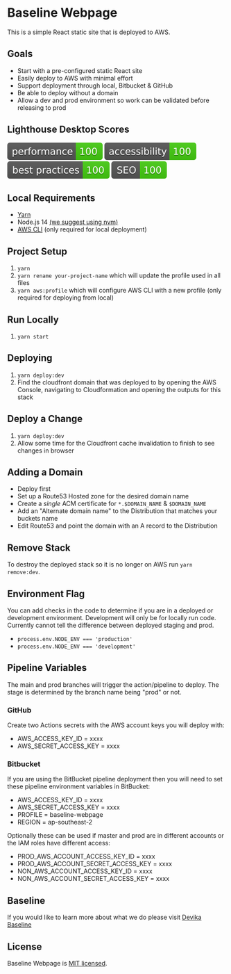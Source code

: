 # Baseline Webpage

This is a simple React static site that is deployed to AWS.

## Goals

* Start with a pre-configured static React site
* Easily deploy to AWS with minimal effort
* Support deployment through local, Bitbucket & GitHub
* Be able to deploy without a domain
* Allow a dev and prod environment so work can be validated before releasing to prod

## Lighthouse Desktop Scores

![Lighthouse Performance](./assets/performance-100-brightgreen.svg)
![Lighthouse Accessibility](./assets/accessibility-100-brightgreen.svg)
![Lighthouse Best Practices](./assets/best-practices-100-brightgreen.svg)
![Lighthouse SEO](./assets/SEO-100-brightgreen.svg)

## Local Requirements

* [Yarn](https://classic.yarnpkg.com/en/docs/install)
* Node.js 14 [(we suggest using nvm)](https://github.com/nvm-sh/nvm#install--update-script) 
* [AWS CLI](https://docs.aws.amazon.com/cli/latest/userguide/getting-started-install.html) (only required for local deployment)
## Project Setup

1. `yarn`
2. `yarn rename your-project-name` which will update the profile used in all files
3. `yarn aws:profile` which will configure AWS CLI with a new profile (only required for deploying from local)

## Run Locally

1. `yarn start`

## Deploying

1. `yarn deploy:dev`
2. Find the cloudfront domain that was deployed to by opening the AWS Console, navigating to Cloudformation and opening the outputs for this stack

## Deploy a Change

1. `yarn deploy:dev`
2. Allow some time for the Cloudfront cache invalidation to finish to see changes in browser

## Adding a Domain

* Deploy first
* Set up a Route53 Hosted zone for the desired domain name
* Create a *single* ACM certificate for `*.$DOMAIN_NAME` & `$DOMAIN_NAME` 
* Add an "Alternate domain name" to the Distribution that matches your buckets name
* Edit Route53 and point the domain with an A record to the Distribution

## Remove Stack
To destroy the deployed stack so it is no longer on AWS run `yarn remove:dev`.

## Environment Flag
You can add checks in the code to determine if you are in a deployed or development environment. Development will only be for locally run code. Currently cannot tell the difference between deployed staging and prod.

* `process.env.NODE_ENV === 'production'`
* `process.env.NODE_ENV === 'development'`

## Pipeline Variables
The main and prod branches will trigger the action/pipeline to deploy. The stage is determined by the branch name being "prod" or not.

### GitHub
Create two Actions secrets with the AWS account keys you will deploy with:

* AWS_ACCESS_KEY_ID = xxxx
* AWS_SECRET_ACCESS_KEY = xxxx

### Bitbucket
If you are using the BitBucket pipeline deployment then you will need to set these pipeline environment variables in BitBucket:

* AWS_ACCESS_KEY_ID = xxxx
* AWS_SECRET_ACCESS_KEY = xxxx
* PROFILE = baseline-webpage
* REGION = ap-southeast-2

Optionally these can be used if master and prod are in different accounts or the IAM roles have different access:

* PROD_AWS_ACCOUNT_ACCESS_KEY_ID = xxxx
* PROD_AWS_ACCOUNT_SECRET_ACCESS_KEY = xxxx
* NON_AWS_ACCOUNT_ACCESS_KEY_ID = xxxx
* NON_AWS_ACCOUNT_SECRET_ACCESS_KEY = xxxx

## Baseline

If you would like to learn more about what we do please visit [Devika Baseline](https://devikabaseline.com/)

## License
Baseline Webpage is [MIT licensed](./LICENSE).